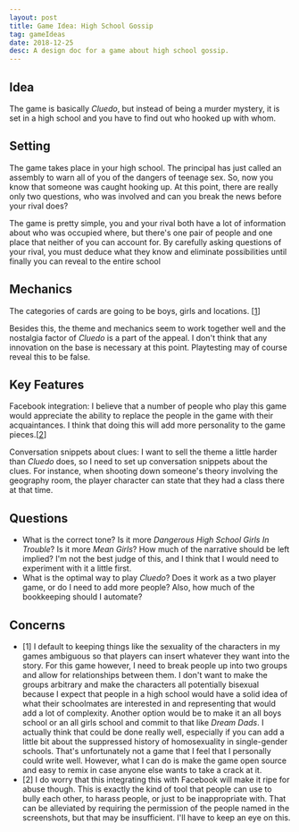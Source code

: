 ```yaml
---
layout: post
title: Game Idea: High School Gossip
tag: gameIdeas
date: 2018-12-25
desc: A design doc for a game about high school gossip.
---
```


## Idea

The game is basically *Cluedo*, but instead of being a murder mystery, it is set in a high school and you have to find out who hooked up with whom.

## Setting

The game takes place in your high school. The principal has just called an assembly to warn all of you of the dangers of teenage sex. So, now you know that someone was caught hooking up. At this point, there are really only two questions, who was involved and can you break the news before your rival does?


The game is pretty simple, you and your rival both have a lot of information about who was occupied where, but there's one pair of people and one place that neither of you can account for. By carefully asking questions of your rival, you must deduce what they know and eliminate possibilities until finally you can reveal to the entire school

## Mechanics

The categories of cards are going to be boys, girls and locations. [[1](#note1)]


Besides this, the theme and mechanics seem to work together well and the nostalgia factor of *Cluedo* is a part of the appeal. I don't think that any innovation on the base is necessary at this point. Playtesting may of course reveal this to be false.

## Key Features

Facebook integration: I believe that a number of people who play this game would appreciate the ability to replace the people in the game with their acquaintances. I think that doing this will add more personality to the game pieces.[[2](#note2)]


Conversation snippets about clues: I want to sell the theme a little harder than *Cluedo* does, so I need to set up conversation snippets about the clues. For instance, when shooting down someone's theory involving the geography room, the player character can state that they had a class there at that time.

## Questions
- What is the correct tone? Is it more *Dangerous High School Girls In Trouble*? Is it more *Mean Girls*? How much of the narrative should be left implied? I'm not the best judge of this, and I think that I would need to experiment with it a little first.
- What is the optimal way to play *Cluedo*? Does it work as a two player game, or do I need to add more people? Also, how much of the bookkeeping should I automate?

## Concerns
- <a name="note1">[1]</a> I default to keeping things like the sexuality of the characters in my games ambiguous so that players can insert whatever they want into the story. For this game however, I need to break people up into two groups and allow for relationships between them. I don't want to make the groups arbitrary and make the characters all potentially bisexual because I expect that people in a high school would have a solid idea of what their schoolmates are interested in and representing that would add a lot of complexity. Another option would be to make it an all boys school or an all girls school and commit to that like *Dream Dads*. I actually think that could be done really well, especially if you can add a little bit about the suppressed history of homosexuality in single-gender schools. That's unfortunately not a game that I feel that I personally could write well. However, what I can do is make the game open source and easy to remix in case anyone else wants to take a crack at it.
- <a name="note2">[2]</a> I do worry that this integrating this with Facebook will make it ripe for abuse though. This is exactly the kind of tool that people can use to bully each other, to harass people, or just to be inappropriate with. That can be alleviated by requiring the permission of the people named in the screenshots, but that may be insufficient. I'll have to keep an eye on this.


